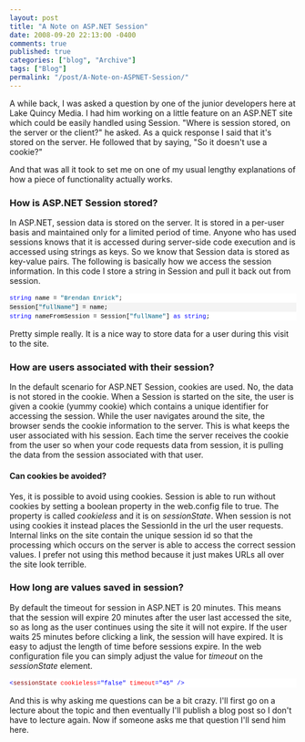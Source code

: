```yaml
---
layout: post
title: "A Note on ASP.NET Session"
date: 2008-09-20 22:13:00 -0400
comments: true
published: true
categories: ["blog", "Archive"]
tags: ["Blog"]
permalink: "/post/A-Note-on-ASPNET-Session/"
---
```

<!-- more -->



<p>A while back, I was asked a question by one of the junior developers here at Lake Quincy Media. I had him working on a little feature on an ASP.NET site which could be easily handled using Session. "Where is session stored, on the server or the client?" he asked. As a quick response I said that it's stored on the server. He followed that by saying, "So it doesn't use a cookie?"</p>
<p>And that was all it took to set me on one of my usual lengthy explanations of how a piece of functionality actually works.</p>
<h3>How is ASP.NET Session stored?</h3>
<p>In ASP.NET, session data is stored on the server. It is stored in a per-user basis and maintained only for a limited period of time. Anyone who has used sessions knows that it is accessed during server-side code execution and is accessed using strings as keys. So we know that Session data is stored as key-value pairs. The following is basically how we access the session information. In this code I store a string in Session and pull it back out from session.</p>
<div>
<div style="font-size: 8pt; overflow: visible; width: 100%; color: black; line-height: 12pt; font-family: consolas, 'Courier New', courier, monospace; background-color: #f4f4f4; border-style: none; padding: 0px;">
<pre style="font-size: 8pt; margin: 0em; overflow: visible; width: 100%; color: black; line-height: 12pt; font-family: consolas, 'Courier New', courier, monospace; background-color: white; border-style: none; padding: 0px;"><span style="color:#0000ff;">string</span> name = <span style="color:#006080;">"Brendan Enrick"</span>;</pre>
<pre style="font-size: 8pt; margin: 0em; overflow: visible; width: 100%; color: black; line-height: 12pt; font-family: consolas, 'Courier New', courier, monospace; background-color: #f4f4f4; border-style: none; padding: 0px;">Session[<span style="color:#006080;">"fullName"</span>] = name;</pre>
<pre style="font-size: 8pt; margin: 0em; overflow: visible; width: 100%; color: black; line-height: 12pt; font-family: consolas, 'Courier New', courier, monospace; background-color: white; border-style: none; padding: 0px;"><span style="color:#0000ff;">string</span> nameFromSession = Session[<span style="color:#006080;">"fullName"</span>] <span style="color:#0000ff;">as</span> <span style="color:#0000ff;">string</span>;</pre>
</div>
</div>
<p>Pretty simple really. It is a nice way to store data for a user during this visit to the site.</p>
<h3>How are users associated with their session?</h3>
<p>In the default scenario for ASP.NET Session, cookies are used. No, the data is not stored in the cookie. When a Session is started on the site, the user is given a cookie (yummy cookie) which contains a unique identifier for accessing the session. While the user navigates around the site, the browser sends the cookie information to the server. This is what keeps the user associated with his session. Each time the server receives the cookie from the user so when your code requests data from session, it is pulling the data from the session associated with that user.</p>
<h4>Can cookies be avoided?</h4>
<p>Yes, it is possible to avoid using cookies. Session is able to run without cookies by setting a boolean property in the web.config file to true. The property is called <em>cookieless</em> and it is on <em>sessionState</em>. When session is not using cookies it instead places the SessionId in the url the user requests. Internal links on the site contain the unique session id so that the processing which occurs on the server is able to access the correct session values. I prefer not using this method because it just makes URLs all over the site look terrible.</p>
<h3>How long are values saved in session?</h3>
<p>By default the timeout for session in ASP.NET is 20 minutes. This means that the session will expire 20 minutes after the user last accessed the site, so as long as the user continues using the site it will not expire. If the user waits 25 minutes before clicking a link, the session will have expired. It is easy to adjust the length of time before sessions expire. In the web configuration file you can simply adjust the value for <em>timeout</em> on the <em>sessionState</em> element.</p>
<div>
<div style="font-size: 8pt; overflow: visible; width: 100%; color: black; line-height: 12pt; font-family: consolas, 'Courier New', courier, monospace; background-color: #f4f4f4; border-style: none; padding: 0px;">
<pre style="font-size: 8pt; margin: 0em; overflow: visible; width: 100%; color: black; line-height: 12pt; font-family: consolas, 'Courier New', courier, monospace; background-color: white; border-style: none; padding: 0px;"><span style="color:#0000ff;">&lt;</span><span style="color:#800000;">sessionState</span> <span style="color:#ff0000;">cookieless</span><span style="color:#0000ff;">="false"</span> <span style="color:#ff0000;">timeout</span><span style="color:#0000ff;">="45"</span> <span style="color:#0000ff;">/&gt;</span></pre>
</div>
</div>
<p>And this is why asking me questions can be a bit crazy. I'll first go on a lecture about the topic and then eventually I'll publish a blog post so I don't have to lecture again. Now if someone asks me that question I'll send him here.</p>
